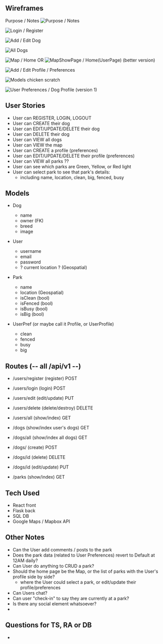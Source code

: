 ## Wireframes
Purpose / Notes
![Purpose / Notes](https://i.imgur.com/iiANu6z.jpg)

![Login / Register](https://i.imgur.com/RQL9jm0.jpg)

![Add / Edit Dog](https://i.imgur.com/Okj4R33.jpg)

![All Dogs](https://i.imgur.com/6nr1w42.jpg)

![Map / Home](https://i.imgur.com/SjRDyt7.jpg)
OR
![MapShowPage / Home(UserPage) (better version)](https://i.imgur.com/vhpRonQ.jpg)

![Add / Edit Profile / Preferences](https://i.imgur.com/vhpRonQ.jpg)

![Models chicken scratch](https://i.imgur.com/dJt1Us0.jpg)

![User Preferences / Dog Profile (version 1)](https://i.imgur.com/l3Ukqb0.jpg)


## User Stories

- User can REGISTER, LOGIN, LOGOUT
- User can CREATE their dog
- User can EDIT/UPDATE/DELETE their dog
- User can DELETE their dog
- User can VIEW all dogs
- User can VIEW the map
- User can CREATE a profile (preferences)
- User can EDIT/UPDATE/DELETE their profile (preferences)
- User can VIEW all parks ??
- User can see which parks are Green, Yellow, or Red light
- User can select park to see that park's details:
	- including name, location, clean, big, fenced, busy

## Models

- Dog
	- name
	- owner (FK)
	- breed
	- image

- User
	- username
	- email
	- password
	- ? current location ? (Geospatial)

- Park
	- name
	- location (Geospatial)
	- isClean (bool)
	- isFenced (bool)
	- isBusy (bool)
	- isBig (bool)

- UserPref (or maybe call it Profile, or UserProfile)
	- clean
	- fenced
	- busy
	- big

## Routes (-- all /api/v1 --)

- /users/register (register) POST
- /users/login (login) POST
- /users/edit (edit/update) PUT
- /users/delete (delete/destroy) DELETE
- /users/all (show/index) GET

- /dogs (show/index user's dogs) GET
- /dogs/all (show/index all dogs) GET
- /dogs/ (create) POST
- /dogs/id (delete) DELETE
- /dogs/id (edit/update) PUT

- /parks (show/index) GET


## Tech Used

- React front
- Flask back
- SQL DB
- Google Maps / Mapbox API


## Other Notes
- Can the User add comments / posts to the park
- Does the park data (related to User Preferences) revert to Default at 12AM daily?
- Can User do anything to CRUD a park?
- Should the home page be the Map, or the list of parks with the User's profile side by side?
	- where the User could select a park, or edit/update their profile/preferences
- Can Users chat?
- Can user "check-in" to say they are currently at a park?
- Is there any social element whatsoever?
- 

## Questions for TS, RA or DB
- 








